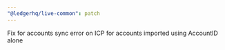 ```yaml
---
"@ledgerhq/live-common": patch
---
```


Fix for accounts sync error on ICP for accounts imported using AccountID alone
